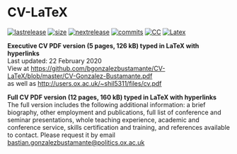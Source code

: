 # CV-LaTeX

[![lastrelease](https://img.shields.io/badge/latest%20release-February%202020-orange.svg)](https://github.com/bgonzalezbustamante/CV-LaTeX/blob/master/CV-Gonzalez-Bustamante.pdf) [![size](https://img.shields.io/badge/size-126kB-blue.svg)](https://github.com/bgonzalezbustamante/CV-LaTeX/blob/master/CV-Gonzalez-Bustamante.pdf) [![nextrelease](https://img.shields.io/badge/next%20release-TBC-red.svg)](https://github.com/bgonzalezbustamante/CV-LaTeX/blob/master/CHANGES.md) [![commits](https://img.shields.io/badge/commits-4-yellow.svg)](https://github.com/bgonzalezbustamante/CV-LaTeX/blob/master/CHANGES.md) [![CC](https://img.shields.io/badge/license-CC--BY--4.0-black)](https://creativecommons.org/licenses/by/4.0/) [![Latex](https://img.shields.io/badge/Made%20with-LaTeX-1f425f.svg)](https://www.latex-project.org/)

**Executive CV PDF version (5 pages, 126 kB) typed in LaTeX with hyperlinks** \
Last updated: 22 February 2020 \
View at https://github.com/bgonzalezbustamante/CV-LaTeX/blob/master/CV-Gonzalez-Bustamante.pdf \
as well as http://users.ox.ac.uk/~shil5311/files/cv.pdf

**Full CV PDF version (12 pages, 160 kB) typed in LaTeX with hyperlinks**\
The full version includes the following additional information: a brief biography, other employment and publications, full list of conference and seminar presentations, whole teaching experience, academic and conference service, skills certification and training, and references available to contact. Please request it by email bastian.gonzalezbustamante@politics.ox.ac.uk 
